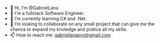- 👋 Hi, I’m @GabrielLana
- 👀 I'm a fullstack Software Engineer.
- 🌱 I’m currently learning C# and .Net.
- 💞️ I’m looking to collaborate on any small project that can give me the chance to expand my knoledge and pratice all my skills.
- 📫 How to reach me: gabriellanapro@gmail.com

<!---
GabrielLana/GabrielLana is a ✨ special ✨ repository because its `README.md` (this file) appears on your GitHub profile.
You can click the Preview link to take a look at your changes.
--->
